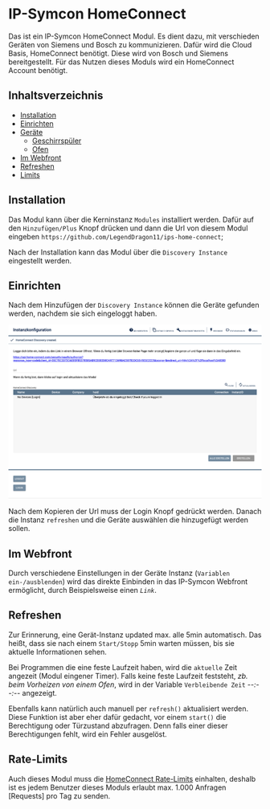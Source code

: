 # IP-Symcon HomeConnect
Das ist ein IP-Symcon HomeConnect Modul. Es dient dazu, mit verschieden Geräten von Siemens und Bosch zu kommunizieren. Dafür wird die Cloud Basis, HomeConnect benötigt.
Diese wird von Bosch und Siemens bereitgestellt.
Für das Nutzen dieses Moduls wird ein HomeConnect Account benötigt.

## Inhaltsverzeichnis

- [Installation](#installation)
- [Einrichten](#einrichten)
- [Geräte](#inhaltsverzeichnis)
	- [Geschirrspüler](https://github.com/LegendDragon11/ips-home-connect/blob/main/HomeConnect%20Dishwasher/Geschirrspüler.md)
	- [Ofen](https://github.com/LegendDragon11/ips-home-connect/blob/main/HomeConnect%20Oven/Ofen.md)
- [Im Webfront](#im-webfront)
- [Refreshen](#refreshen)
- [Limits](#rate-limits)

## Installation 
Das Modul kann über die Kerninstanz `Modules` installiert werden. Dafür auf den `Hinzufügen/Plus` Knopf drücken und dann die Url von 
diesem Modul eingeben `https://github.com/LegendDragon11/ips-home-connect`;

Nach der Installation kann das Modul über die ``Discovery Instance`` eingestellt werden.

## Einrichten
Nach dem Hinzufügen der ``Discovery Instance`` können die Geräte gefunden werden, nachdem sie sich eingeloggt haben.

<p align="center">
  <img width="auto" height="auto" src="https://github.com/LegendDragon11/img/blob/main/Home%20Connect%20Login.png">
</p>

Nach dem Kopieren der Url muss der Login Knopf gedrückt werden. Danach die Instanz ``refreshen`` und die Geräte auswählen die
hinzugefügt werden sollen.

## Im Webfront
Durch verschiedene Einstellungen in der Geräte Instanz (`Variablen ein-/ausblenden`) wird das direkte Einbinden in das
IP-Symcon Webfront ermöglicht, durch Beispielsweise einen *`Link`*.

## Refreshen
Zur Erinnerung, eine Gerät-Instanz updated max. alle 5min automatisch. Das heißt, dass sie nach einem ``Start/Stopp`` 5min
warten müssen, bis sie aktuelle Informationen sehen.

Bei Programmen die eine feste Laufzeit haben, wird die ``aktuelle`` Zeit angezeit (Modul eingener Timer). Falls keine feste
Laufzeit feststeht, *zb. beim Vorheizen von einem Ofen*, wird in der Variable `Verbleibende Zeit` *--:--:--* angezeigt.

Ebenfalls kann natürlich auch manuell per ``refresh()`` aktualisiert werden. Diese Funktion ist aber eher dafür gedacht,
vor einem ``start()`` die Berechtigung oder Türzustand abzufragen. Denn falls einer dieser Berechtigungen fehlt, wird ein Fehler
ausgelöst.

## Rate-Limits
Auch dieses Modul muss die [HomeConnect Rate-Limits](https://api-docs.home-connect.com/general?#rate-limiting) einhalten, deshalb ist es jedem Benutzer dieses Moduls erlaubt max. 1.000 Anfragen [Requests] pro Tag zu senden. 
